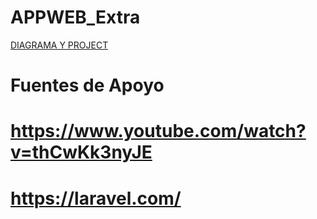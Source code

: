 # APPWEB_Extra
[DIAGRAMA Y PROJECT](Extra/PDF.pdf)

# Fuentes de Apoyo
# https://www.youtube.com/watch?v=thCwKk3nyJE
# https://laravel.com/
